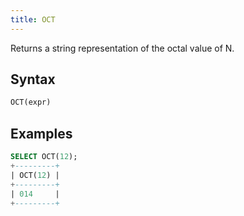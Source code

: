 ```yaml
---
title: OCT
---
```


Returns a string representation of the octal value of N.

## Syntax

```sql
OCT(expr)
```

## Examples

```sql
SELECT OCT(12);
+---------+
| OCT(12) |
+---------+
| 014     |
+---------+
```


